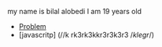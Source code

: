 my name is bilal alobedi 
I am 19 years old 

- [Problem](http://www.pythontutor.com/javascript.html#code=let%20a%20%3D%20%22c%22,%20b%20%3D%20%22a%22,%20c%20%3D%20%22b%22%3B%0Alet%20_%20%3D%20'%20'%3B%0A%0A//%20can%20be%20done%20in%204%20lines%0A_%3Da%0Aa%3Db%0Ab%3Dc%0Ac%3D_&curInstr=6&mode=display&origin=opt-frontend.js&py=js&rawInputLstJSON=%5B%5D)
- [javascritp]
(//k rk3rk3kkr3r3k3r3
/*klegr*/)
